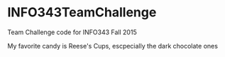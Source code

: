# INFO343TeamChallenge
Team Challenge code for INFO343 Fall 2015

My favorite candy is Reese's Cups, escpecially the dark chocolate ones
